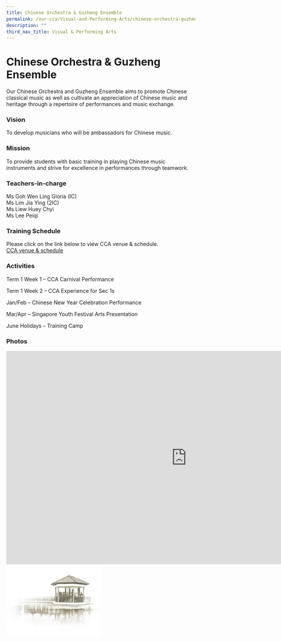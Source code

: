 ```yaml
---
title: Chinese Orchestra & Guzheng Ensemble
permalink: /our-cca/Visual-and-Performing-Arts/chinese-orchestra-guzheng-ensemble/
description: ""
third_nav_title: Visual & Performing Arts
---
```


# **Chinese Orchestra &amp; Guzheng Ensemble**

Our Chinese Orchestra and Guzheng Ensemble aims to promote Chinese classical music as well as cultivate an appreciation of Chinese music and heritage through a repertoire of performances and music exchange.

### Vision
To develop musicians who will be ambassadors for Chinese music.

### Mission
To provide students with basic training in playing Chinese music instruments and strive for excellence in performances through teamwork.

### Teachers-in-charge
Ms Goh Wen Ling Gloria (IC)    
Ms Lim Jia Ying (2IC)   
Ms Liew Huey Chyi    
Ms Lee Peiqi  

### Training Schedule&nbsp;

Please click on the link below to view CCA venue &amp; schedule.&nbsp;  
[CCA venue &amp; schedule](/our-cca/cca/cca-venue-schedule/)

### Activities

Term 1 Week 1 – CCA Carnival Performance

Term 1 Week 2 – CCA Experience for Sec 1s

Jan/Feb – Chinese New Year Celebration Performance

Mar/Apr – Singapore Youth Festival Arts Presentation

June Holidays – Training Camp

### Photos

<iframe allowfullscreen="true" height="569" width="960" frameborder="0" src="https://docs.google.com/presentation/d/e/2PACX-1vRaZkx5kSUGpYd9NuFV6vMIkWnb-4Uq53udsYBJSTqssF1b6x9N4d48i3qeIX2GcjXpu2A4JNfiTDsq/embed?start=true&amp;loop=true&amp;delayms=5000"></iframe>

<img style="width:50%" src="/images/pavilion.png">